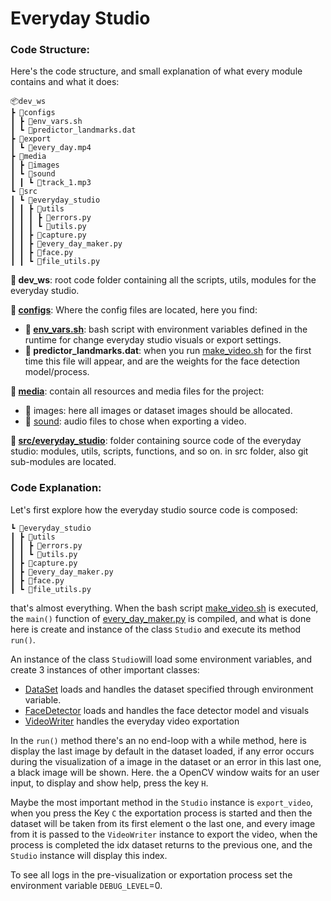 
# **Everyday Studio**

### **Code Structure:**

Here's the code structure, and small explanation of what every module contains and what it does:

    📦dev_ws
    ┣ 📂configs
    ┃ ┣ 📜env_vars.sh
    ┃ ┗ 📜predictor_landmarks.dat
    ┣ 📂export
    ┃ ┗ 📜every_day.mp4
    ┣ 📂media
    ┃ ┣ 📂images
    ┃ ┗ 📂sound
    ┃ ┃ ┗ 📜track_1.mp3
    ┗ 📂src
    ┃ ┗ 📂everyday_studio
    ┃ ┃ ┣ 📂utils
    ┃ ┃ ┃ ┣ 📜errors.py
    ┃ ┃ ┃ ┗ 📜utils.py
    ┃ ┃ ┣ 📜capture.py
    ┃ ┃ ┣ 📜every_day_maker.py
    ┃ ┃ ┣ 📜face.py
    ┃ ┃ ┗ 📜file_utils.py

**📂 dev_ws**: root code folder containing all the scripts, utils, modules for the everyday studio. 

**📂 [configs](https://github.com/JohnBetaCode/Face-every-day-maker/tree/main/dev_ws/configs)**: Where the config files are located, here you find:
* **📜 [env_vars.sh](https://github.com/JohnBetaCode/Face-every-day-maker/blob/main/dev_ws/configs/env_vars.sh)**: bash script with environment variables defined in the runtime for change everyday studio visuals or export settings.
* **📜 predictor_landmarks.dat**: when you run [make_video.sh](https://github.com/JohnBetaCode/Face-every-day-maker/blob/main/make_video.sh) for the first time this file will appear, and are the weights for the face detection model/process.

**📂 [media](https://github.com/JohnBetaCode/Face-every-day-maker/tree/main/dev_ws/media)**: contain all resources and media files for the project:
* 📂 images: here all images or dataset images should be allocated.
* 📂 [sound](https://github.com/JohnBetaCode/Face-every-day-maker/tree/main/dev_ws/media/sound): audio files to chose when exporting a video.

**📂 [src/everyday_studio](https://github.com/JohnBetaCode/Face-every-day-maker/tree/main/dev_ws/src/everyday_studio)**: folder containing source code of the everyday studio: modules, utils, scripts, functions, and so on. in src folder, also git sub-modules are located.


### **Code Explanation:**

Let's first explore how the everyday studio source code is composed: 

    ┗ 📂everyday_studio
    ┃ ┣ 📂utils
    ┃ ┃ ┣ 📜errors.py
    ┃ ┃ ┗ 📜utils.py
    ┃ ┣ 📜capture.py
    ┃ ┣ 📜every_day_maker.py
    ┃ ┣ 📜face.py
    ┃ ┗ 📜file_utils.py

that's almost everything. When the bash script [make_video.sh](https://github.com/JohnBetaCode/Face-every-day-maker/blob/main/make_video.sh) is executed, the `main()` function of [every_day_maker.py](https://github.com/JohnBetaCode/Face-every-day-maker/blob/main/dev_ws/src/everyday_studio/every_day_maker.py) is compiled, and what is done here is create and instance of the class `Studio` and execute its method `run()`.

An instance of the class `Studio`will load some environment variables, and create 3 instances of other important classes: 
* [DataSet](https://github.com/JohnBetaCode/Face-every-day-maker/blob/main/dev_ws/src/everyday_studio/every_day_maker.py) loads and handles the dataset specified through environment variable.
* [FaceDetector](https://github.com/JohnBetaCode/Face-every-day-maker/blob/main/dev_ws/src/everyday_studio/file_utils.py) loads and handles the face detector model and visuals
* [VideoWriter](https://github.com/JohnBetaCode/Face-every-day-maker/blob/main/dev_ws/src/everyday_studio/capture.py) handles the everyday video exportation 

In the `run()` method there's an no end-loop with a while method, here is display the last image by default in the dataset loaded, if any error occurs during the visualization of a image in the dataset or an error in this last one, a black image will be shown. Here. the a OpenCV window waits for an user input, to display and show help, press the key `H`.

Maybe the most important method in the `Studio` instance is `export_video`, when you press the Key `C` the exportation process is started and then the dataset will be taken from its first element o the last one, and every image from it is passed to the `VideoWriter` instance to export the video, when the process is completed the idx dataset returns to the previous one, and the `Studio` instance will display this index. 

To see all logs in the pre-visualization or exportation process set the environment variable `DEBUG_LEVEL`=0.